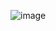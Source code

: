![image](https://user-images.githubusercontent.com/72857634/184652999-b242b9ae-a8d9-4d03-b972-beae28bd80e9.png)
